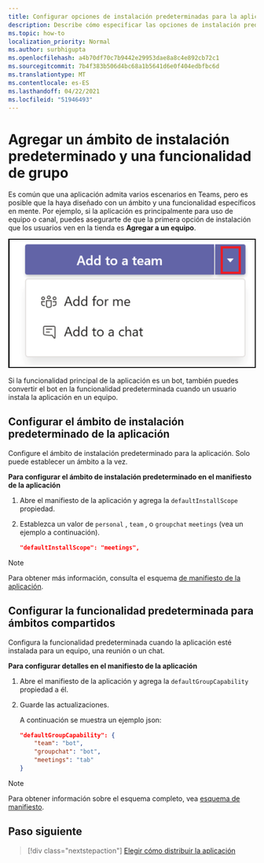 ```yaml
---
title: Configurar opciones de instalación predeterminadas para la aplicación
description: Describe cómo especificar las opciones de instalación predeterminadas de la aplicación.
ms.topic: how-to
localization_priority: Normal
ms.author: surbhigupta
ms.openlocfilehash: a4b70df70c7b9442e29953dae8a8c4e892cb72c1
ms.sourcegitcommit: 7b4f383b506d4bc68a1b5641d6e0f404edbfbc6d
ms.translationtype: MT
ms.contentlocale: es-ES
ms.lasthandoff: 04/22/2021
ms.locfileid: "51946493"
---
```

# <a name="add-a-default-install-scope-and-group-capability"></a>Agregar un ámbito de instalación predeterminado y una funcionalidad de grupo

Es común que una aplicación admita varios escenarios en Teams, pero es posible que la haya diseñado con un ámbito y una funcionalidad específicos en mente. Por ejemplo, si la aplicación es principalmente para uso de equipo o canal, puedes asegurarte de que la primera opción de instalación que los usuarios ven en la tienda es **Agregar a un equipo**.

![Agregar una aplicación](../../assets/images/compose-extensions/addanapp.png)

Si la funcionalidad principal de la aplicación es un bot, también puedes convertir el bot en la funcionalidad predeterminada cuando un usuario instala la aplicación en un equipo. 

## <a name="configure-your-apps-default-install-scope"></a>Configurar el ámbito de instalación predeterminado de la aplicación

Configure el ámbito de instalación predeterminado para la aplicación. Solo puede establecer un ámbito a la vez.

**Para configurar el ámbito de instalación predeterminado en el manifiesto de la aplicación**

1. Abre el manifiesto de la aplicación y agrega la `defaultInstallScope` propiedad.
2. Establezca un valor de `personal` , `team` , o `groupchat` `meetings` (vea un ejemplo a continuación).

    ```json
    "defaultInstallScope": "meetings",
    ```

> [!NOTE]
> Para obtener más información, consulta el esquema [de manifiesto de la aplicación](~/resources/schema/manifest-schema.md).

## <a name="configure-the-default-capability-for-shared-scopes"></a>Configurar la funcionalidad predeterminada para ámbitos compartidos

Configura la funcionalidad predeterminada cuando la aplicación esté instalada para un equipo, una reunión o un chat.

**Para configurar detalles en el manifiesto de la aplicación**

1. Abre el manifiesto de la aplicación y agrega la `defaultGroupCapability` propiedad a él.
2. Guarde las actualizaciones.

    A continuación se muestra un ejemplo json:

    ```json
    "defaultGroupCapability": {
        "team": "bot",
        "groupchat": "bot",
        "meetings": "tab"
    }
    ```
> [!NOTE]
> Para obtener información sobre el esquema completo, vea [esquema de manifiesto](~/resources/schema/manifest-schema.md).

## <a name="next-step"></a>Paso siguiente

> [!div class="nextstepaction"]
> [Elegir cómo distribuir la aplicación](overview.md)
